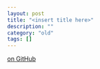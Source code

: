 ```yaml
---
layout: post
title: "<insert title here>"
description: ""
category: "old"
tags: []
---
```


[on GitHub](https://github.com/jmptable/mythical_s)
